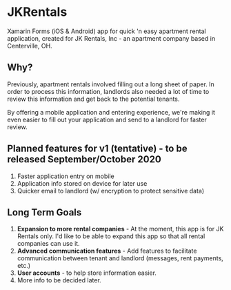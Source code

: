 # JKRentals
Xamarin Forms (iOS &amp; Android) app for quick 'n easy apartment rental application, created for JK Rentals, Inc - an apartment company based in Centerville, OH.

## Why?
Previously, apartment rentals involved filling out a long sheet of paper. In order to process this information, landlords also needed a lot of time to review this information and get back to the potential tenants.

By offering a mobile application and entering experience, we're making it even easier to fill out your application and send to a landlord for faster review. 

## Planned features for v1 (tentative) - to be released September/October 2020
1. Faster application entry on mobile
2. Application info stored on device for later use
3. Quicker email to landlord (w/ encryption to protect sensitive data)

## Long Term Goals
1. **Expansion to more rental companies** - At the moment, this app is for JK Rentals only. I'd like to be able to expand this app so that all rental companies can use it.
2. **Advanced communication features** - Add features to facilitate communication between tenant and landlord (messages, rent payments, etc.)
3. **User accounts** - to help store information easier.
4. More info to be decided later.
